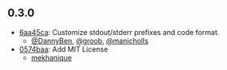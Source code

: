 ## 0.3.0

- [6aa45ca](https://github.com/dfinninger/lita-cmd/commit/6aa45ca0acc68c8677562704a0d4436189f102f3): Customize stdout/stderr prefixes and code format.
  - [@DannyBen](https://github.com/DannyBen), [@groob](https://github.com/groob), [@manicholls](https://github.com/manicholls)
- [0574baa](https://github.com/dfinninger/lita-cmd/commit/0574baa85e422c71cb064b83dd50479f14194fac): Add MIT License
  - [mekhanique](https://github.com/mekhanique)
